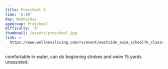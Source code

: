 ```yaml
---
title: Preschool 3
time: '3:30'
day: Wednesday
ageGroup: Preschool
difficulty: '3'
thumbnail: /assets/preschool.jpg
link: >-
  https://www.wellnessliving.com/rs/event/eastside_swim_school?k_class=93130&k_class_tab=10864
---
```

comfortable in water, can do beginning strokes and swim 15 yards unassisted.

